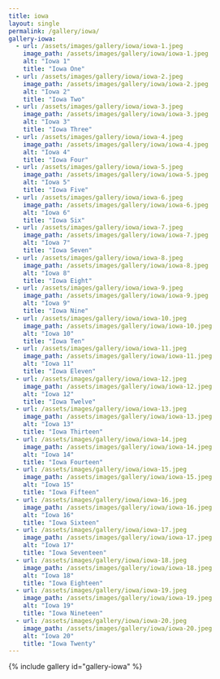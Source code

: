 ```yaml
---
title: iowa
layout: single
permalink: /gallery/iowa/
gallery-iowa:
  - url: /assets/images/gallery/iowa/iowa-1.jpeg
    image_path: /assets/images/gallery/iowa/iowa-1.jpeg
    alt: "Iowa 1"
    title: "Iowa One"
  - url: /assets/images/gallery/iowa/iowa-2.jpeg
    image_path: /assets/images/gallery/iowa/iowa-2.jpeg
    alt: "Iowa 2"
    title: "Iowa Two"
  - url: /assets/images/gallery/iowa/iowa-3.jpeg
    image_path: /assets/images/gallery/iowa/iowa-3.jpeg
    alt: "Iowa 3"
    title: "Iowa Three"
  - url: /assets/images/gallery/iowa/iowa-4.jpeg
    image_path: /assets/images/gallery/iowa/iowa-4.jpeg
    alt: "Iowa 4"
    title: "Iowa Four"
  - url: /assets/images/gallery/iowa/iowa-5.jpeg
    image_path: /assets/images/gallery/iowa/iowa-5.jpeg
    alt: "Iowa 5"
    title: "Iowa Five"
  - url: /assets/images/gallery/iowa/iowa-6.jpeg
    image_path: /assets/images/gallery/iowa/iowa-6.jpeg
    alt: "Iowa 6"
    title: "Iowa Six"
  - url: /assets/images/gallery/iowa/iowa-7.jpeg
    image_path: /assets/images/gallery/iowa/iowa-7.jpeg
    alt: "Iowa 7"
    title: "Iowa Seven"
  - url: /assets/images/gallery/iowa/iowa-8.jpeg
    image_path: /assets/images/gallery/iowa/iowa-8.jpeg
    alt: "Iowa 8"
    title: "Iowa Eight"
  - url: /assets/images/gallery/iowa/iowa-9.jpeg
    image_path: /assets/images/gallery/iowa/iowa-9.jpeg
    alt: "Iowa 9"
    title: "Iowa Nine"
  - url: /assets/images/gallery/iowa/iowa-10.jpeg
    image_path: /assets/images/gallery/iowa/iowa-10.jpeg
    alt: "Iowa 10"
    title: "Iowa Ten"
  - url: /assets/images/gallery/iowa/iowa-11.jpeg
    image_path: /assets/images/gallery/iowa/iowa-11.jpeg
    alt: "Iowa 11"
    title: "Iowa Eleven"
  - url: /assets/images/gallery/iowa/iowa-12.jpeg
    image_path: /assets/images/gallery/iowa/iowa-12.jpeg
    alt: "Iowa 12"
    title: "Iowa Twelve"
  - url: /assets/images/gallery/iowa/iowa-13.jpeg
    image_path: /assets/images/gallery/iowa/iowa-13.jpeg
    alt: "Iowa 13"
    title: "Iowa Thirteen"
  - url: /assets/images/gallery/iowa/iowa-14.jpeg
    image_path: /assets/images/gallery/iowa/iowa-14.jpeg
    alt: "Iowa 14"
    title: "Iowa Fourteen"
  - url: /assets/images/gallery/iowa/iowa-15.jpeg
    image_path: /assets/images/gallery/iowa/iowa-15.jpeg
    alt: "Iowa 15"
    title: "Iowa Fifteen"
  - url: /assets/images/gallery/iowa/iowa-16.jpeg
    image_path: /assets/images/gallery/iowa/iowa-16.jpeg
    alt: "Iowa 16"
    title: "Iowa Sixteen"
  - url: /assets/images/gallery/iowa/iowa-17.jpeg
    image_path: /assets/images/gallery/iowa/iowa-17.jpeg
    alt: "Iowa 17"
    title: "Iowa Seventeen"
  - url: /assets/images/gallery/iowa/iowa-18.jpeg
    image_path: /assets/images/gallery/iowa/iowa-18.jpeg
    alt: "Iowa 18"
    title: "Iowa Eighteen"
  - url: /assets/images/gallery/iowa/iowa-19.jpeg
    image_path: /assets/images/gallery/iowa/iowa-19.jpeg
    alt: "Iowa 19"
    title: "Iowa Nineteen"
  - url: /assets/images/gallery/iowa/iowa-20.jpeg
    image_path: /assets/images/gallery/iowa/iowa-20.jpeg
    alt: "Iowa 20"
    title: "Iowa Twenty"
---
```



{% include gallery id="gallery-iowa" %}
